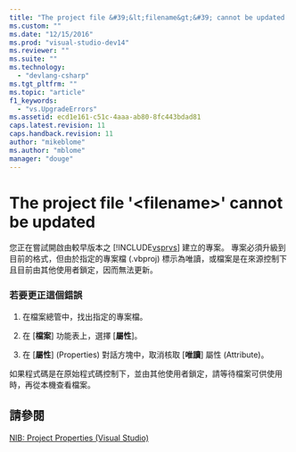 ```yaml
---
title: "The project file &#39;&lt;filename&gt;&#39; cannot be updated | Microsoft Docs"
ms.custom: ""
ms.date: "12/15/2016"
ms.prod: "visual-studio-dev14"
ms.reviewer: ""
ms.suite: ""
ms.technology: 
  - "devlang-csharp"
ms.tgt_pltfrm: ""
ms.topic: "article"
f1_keywords: 
  - "vs.UpgradeErrors"
ms.assetid: ecd1e161-c51c-4aaa-ab80-8fc443bdad81
caps.latest.revision: 11
caps.handback.revision: 11
author: "mikeblome"
ms.author: "mblome"
manager: "douge"
---
```

# The project file &#39;&lt;filename&gt;&#39; cannot be updated
您正在嘗試開啟由較早版本之 [!INCLUDE[vsprvs](../code-quality/includes/vsprvs_md.md)] 建立的專案。  專案必須升級到目前的格式，但由於指定的專案檔 \(.vbproj\) 標示為唯讀，或檔案是在來源控制下且目前由其他使用者鎖定，因而無法更新。  
  
### 若要更正這個錯誤  
  
1.  在檔案總管中，找出指定的專案檔。  
  
2.  在 \[**檔案**\] 功能表上，選擇 \[**屬性**\]。  
  
3.  在 \[**屬性**\] \(Properties\) 對話方塊中，取消核取 \[**唯讀**\] 屬性 \(Attribute\)。  
  
 如果程式碼是在原始程式碼控制下，並由其他使用者鎖定，請等待檔案可供使用時，再從本機查看檔案。  
  
## 請參閱  
 [NIB: Project Properties \(Visual Studio\)](http://msdn.microsoft.com/zh-tw/eb4c97ed-f667-4850-98d0-6e2a4d21bbca)